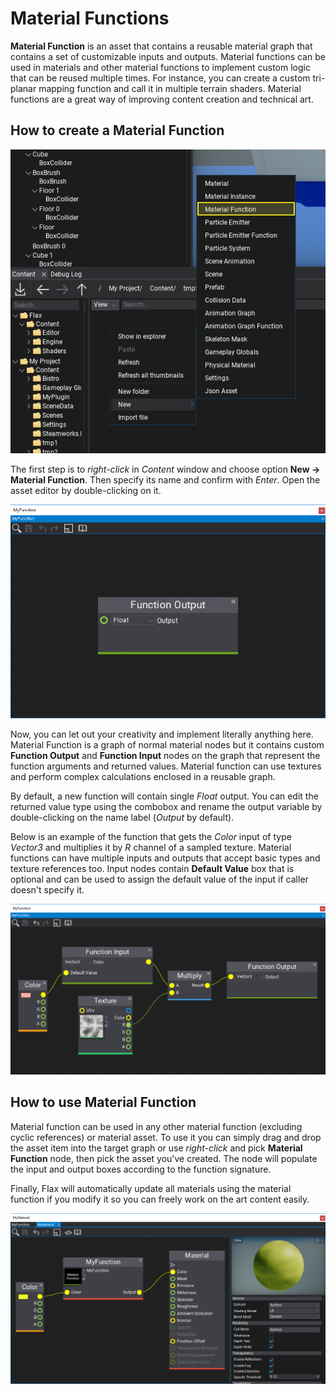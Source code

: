 # Material Functions

**Material Function** is an asset that contains a reusable material graph that contains a set of customizable inputs and outputs. Material functions can be used in materials and other material functions to implement custom logic that can be reused multiple times. For instance, you can create a custom tri-planar mapping function and call it in multiple terrain shaders. Material functions are a great way of improving content creation and technical art.

## How to create a Material Function

![New Material Function](media/new-material-function.png)

The first step is to *right-click* in *Content* window and choose option **New -> Material Function**. Then specify its name and confirm with *Enter*. Open the asset editor by double-clicking on it.

![Empty Material Function](media/material-function-empty.png)

Now, you can let out your creativity and implement literally anything here. Material Function is a graph of normal material nodes but it contains custom **Function Output** and **Function Input** nodes on the graph that represent the function arguments and returned values. Material function can use textures and perform complex calculations enclosed in a reusable graph.

By default, a new function will contain single *Float* output. You can edit the returned value type using the combobox and rename the output variable by double-clicking on the name label (*Output* by default).

Below is an example of the function that gets the *Color* input of type *Vector3* and multiplies it by *R* channel of a sampled texture. Material functions can have multiple inputs and outputs that accept basic types and texture references too. Input nodes contain **Default Value** box that is optional and can be used to assign the default value of the input if caller doesn't specify it.

![Material Function](media/material-function.png)

## How to use Material Function

Material function can be used in any other material function (excluding cyclic references) or material asset. To use it you can simply drag and drop the asset item into the target graph or use *right-click* and pick **Material Function** node, then pick the asset you've created. The node will populate the input and output boxes according to the function signature.

Finally, Flax will automatically update all materials using the material function if you modify it so you can freely work on the art content easily.

![Material Function Usage](media/material-function-usage.png)
